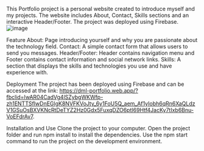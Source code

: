 This Portfolio project is a personal website created to introduce myself and my projects. The website includes About, Contact, Skills sections and an interactive Header/Footer. The project was deployed using Firebase.
![image](https://github.com/Duc-dev-starter/My-portfolio/assets/135418689/5fd6e97b-a6cf-405d-930a-44d3cce66cb5)

Feature
About: Page introducing yourself and why you are passionate about the technology field.
Contact: A simple contact form that allows users to send you messages.
Header/Footer: Header contains navigation menu and Footer contains contact information and social network links.
Skills: A section that displays the skills and technologies you use and have experience with.

Deployment
The project has been deployed using Firebase and can be accessed at the link: https://dml-portfolio.web.app/?fbclid=IwAR04CadVg4lSZybgWKWfp-zh1ENTTSfIwDnEGlgK8NVFKVoJty_6y1FoU5Q_aem_Af1yIobh6qRn6XaQLdzV1GSuOsBXVKNcRtDeTYZ2Hz0Gdx5FuxqDZO6ptI69Htf4JacKy7tIxb6Bnu-VoEFdrAv7.

Installation and Use
Clone the project to your computer.
Open the project folder and run npm install to install the dependencies.
Use the npm start command to run the project on the development environment.

